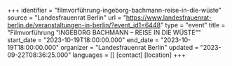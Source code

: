 +++
identifier = "filmvorführung-ingeborg-bachmann-reise-in-die-wüste"
source = "Landesfrauenrat Berlin"
url = "https://www.landesfrauenrat-berlin.de/veranstaltungen-in-berlin/?event_id1=6448"
type = "event"
title = "Filmvorführung "INGEBORG BACHMANN – REISE IN DIE WÜSTE""
start_date = "2023-10-19T18:00:00.000"
end_date = "2023-10-19T18:00:00.000"
organizer = "Landesfrauenrat Berlin"
updated = "2023-09-22T08:36:25.000"
languages = []
[contact]
[location]
+++